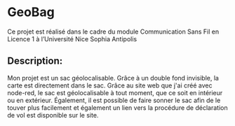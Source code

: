 # GeoBag
Ce projet est réalisé dans le cadre du module Communication Sans Fil en Licence 1 à l’Université Nice Sophia Antipolis
## Description:
Mon projet est un sac géolocalisable. Grâce à un double fond invisible, la carte est directement dans le sac.
Grâce au site web que j'ai créé avec node-red, le sac est géolocalisable à tout moment, que ce soit en intérieur ou en extérieur. Également, il est possible de faire sonner le sac afin de le touver plus facilement et également un lien vers la procédure de déclaration de vol est disponible sur le site.
